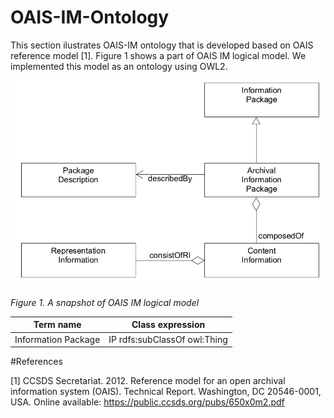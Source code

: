 # OAIS-IM-Ontology

This section ilustrates OAIS-IM ontology that is developed based on OAIS reference model [1]. Figure 1 shows a part of OAIS IM logical model. 
We implemented this model as an ontology using OWL2. 

[<img src="/images/pds-label-uml-model.png" width="550"/>](pds-label-uml-model.png)

*Figure 1. A snapshot of OAIS IM logical model*



|Term name           | Class expression               |
|--------------------|--------------------------------|
|Information Package | IP rdfs:subClassOf owl:Thing   | 

#References

[1] CCSDS Secretariat. 2012. Reference model for an open archival information system (OAIS). Technical Report. 
Washington, DC 20546-0001, USA. Online available: https://public.ccsds.org/pubs/650x0m2.pdf
